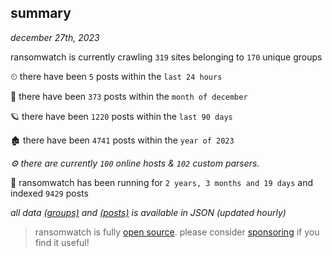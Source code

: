 
## summary
_december 27th, 2023_

ransomwatch is currently crawling `319` sites belonging to `170` unique groups

⏲ there have been `5` posts within the `last 24 hours`

🦈 there have been `373` posts within the `month of december`

🪐 there have been `1220` posts within the `last 90 days`

🏚 there have been `4741` posts within the `year of 2023`

_⚙️ there are currently `100` online hosts & `102` custom parsers._

🦕 ransomwatch has been running for `2 years, 3 months and 19 days` and indexed `9429` posts

_all data  [(groups)](http://ransomwhat.telemetry.ltd/groups) and [(posts)](http://ransomwhat.telemetry.ltd/posts) is available in JSON (updated hourly)_

> ransomwatch is fully [open source](https://github.com/joshhighet/ransomwatch#ransomwatch--). please consider [sponsoring](https://github.com/sponsors/joshhighet) if you find it useful!
